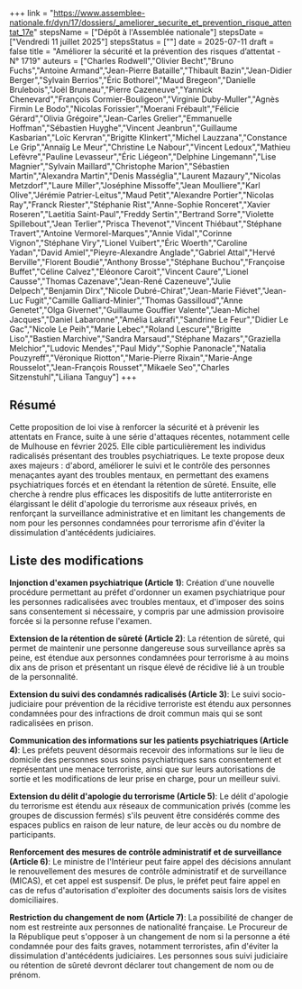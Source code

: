+++
link = "https://www.assemblee-nationale.fr/dyn/17/dossiers/_ameliorer_securite_et_prevention_risque_attentat_17e"
stepsName = ["Dépôt à l'Assemblée nationale"]
stepsDate = ["Vendredi 11 juillet 2025"]
stepsStatus = [""]
date = 2025-07-11
draft = false
title = "Améliorer la sécurité et la prévention des risques d’attentat - N° 1719"
auteurs = ["Charles Rodwell","Olivier Becht","Bruno Fuchs","Antoine Armand","Jean-Pierre Bataille","Thibault Bazin","Jean-Didier Berger","Sylvain Berrios","Éric Bothorel","Maud Bregeon","Danielle Brulebois","Joël Bruneau","Pierre Cazeneuve","Yannick Chenevard","François Cormier-Bouligeon","Virginie Duby-Muller","Agnès Firmin Le Bodo","Nicolas Forissier","Moerani Frébault","Félicie Gérard","Olivia Grégoire","Jean-Carles Grelier","Emmanuelle Hoffman","Sébastien Huyghe","Vincent Jeanbrun","Guillaume Kasbarian","Loïc Kervran","Brigitte Klinkert","Michel Lauzzana","Constance Le Grip","Annaïg Le Meur","Christine Le Nabour","Vincent Ledoux","Mathieu Lefèvre","Pauline Levasseur","Éric Liégeon","Delphine Lingemann","Lise Magnier","Sylvain Maillard","Christophe Marion","Sébastien Martin","Alexandra Martin","Denis Masséglia","Laurent Mazaury","Nicolas Metzdorf","Laure Miller","Joséphine Missoffe","Jean Moulliere","Karl Olive","Jérémie Patrier-Leitus","Maud Petit","Alexandre Portier","Nicolas Ray","Franck Riester","Stéphanie Rist","Anne-Sophie Ronceret","Xavier Roseren","Laetitia Saint-Paul","Freddy Sertin","Bertrand Sorre","Violette Spillebout","Jean Terlier","Prisca Thevenot","Vincent Thiébaut","Stéphane Travert","Antoine Vermorel-Marques","Annie Vidal","Corinne Vignon","Stéphane Viry","Lionel Vuibert","Éric Woerth","Caroline Yadan","David Amiel","Pieyre-Alexandre Anglade","Gabriel Attal","Hervé Berville","Florent Boudié","Anthony Brosse","Stéphane Buchou","Françoise Buffet","Céline Calvez","Eléonore Caroit","Vincent Caure","Lionel Causse","Thomas Cazenave","Jean-René Cazeneuve","Julie Delpech","Benjamin Dirx","Nicole Dubré-Chirat","Jean-Marie Fiévet","Jean-Luc Fugit","Camille Galliard-Minier","Thomas Gassilloud","Anne Genetet","Olga Givernet","Guillaume Gouffier Valente","Jean-Michel Jacques","Daniel Labaronne","Amélia Lakrafi","Sandrine Le Feur","Didier Le Gac","Nicole Le Peih","Marie Lebec","Roland Lescure","Brigitte Liso","Bastien Marchive","Sandra Marsaud","Stéphane Mazars","Graziella Melchior","Ludovic Mendes","Paul Midy","Sophie Panonacle","Natalia Pouzyreff","Véronique Riotton","Marie-Pierre Rixain","Marie-Ange Rousselot","Jean-François Rousset","Mikaele Seo","Charles Sitzenstuhl","Liliana Tanguy"]
+++

## Résumé

Cette proposition de loi vise à renforcer la sécurité et à prévenir les attentats en France, suite à une série d'attaques récentes, notamment celle de Mulhouse en février 2025. Elle cible particulièrement les individus radicalisés présentant des troubles psychiatriques. Le texte propose deux axes majeurs : d'abord, améliorer le suivi et le contrôle des personnes menaçantes ayant des troubles mentaux, en permettant des examens psychiatriques forcés et en étendant la rétention de sûreté. Ensuite, elle cherche à rendre plus efficaces les dispositifs de lutte antiterroriste en élargissant le délit d'apologie du terrorisme aux réseaux privés, en renforçant la surveillance administrative et en limitant les changements de nom pour les personnes condamnées pour terrorisme afin d'éviter la dissimulation d'antécédents judiciaires.

## Liste des modifications

**Injonction d'examen psychiatrique (Article 1)**: Création d'une nouvelle procédure permettant au préfet d'ordonner un examen psychiatrique pour les personnes radicalisées avec troubles mentaux, et d'imposer des soins sans consentement si nécessaire, y compris par une admission provisoire forcée si la personne refuse l'examen.

**Extension de la rétention de sûreté (Article 2)**: La rétention de sûreté, qui permet de maintenir une personne dangereuse sous surveillance après sa peine, est étendue aux personnes condamnées pour terrorisme à au moins dix ans de prison et présentant un risque élevé de récidive lié à un trouble de la personnalité.

**Extension du suivi des condamnés radicalisés (Article 3)**: Le suivi socio-judiciaire pour prévention de la récidive terroriste est étendu aux personnes condamnées pour des infractions de droit commun mais qui se sont radicalisées en prison.

**Communication des informations sur les patients psychiatriques (Article 4)**: Les préfets peuvent désormais recevoir des informations sur le lieu de domicile des personnes sous soins psychiatriques sans consentement et représentant une menace terroriste, ainsi que sur leurs autorisations de sortie et les modifications de leur prise en charge, pour un meilleur suivi.

**Extension du délit d'apologie du terrorisme (Article 5)**: Le délit d'apologie du terrorisme est étendu aux réseaux de communication privés (comme les groupes de discussion fermés) s'ils peuvent être considérés comme des espaces publics en raison de leur nature, de leur accès ou du nombre de participants.

**Renforcement des mesures de contrôle administratif et de surveillance (Article 6)**: Le ministre de l'Intérieur peut faire appel des décisions annulant le renouvellement des mesures de contrôle administratif et de surveillance (MICAS), et cet appel est suspensif. De plus, le préfet peut faire appel en cas de refus d'autorisation d'exploiter des documents saisis lors de visites domiciliaires.

**Restriction du changement de nom (Article 7)**: La possibilité de changer de nom est restreinte aux personnes de nationalité française. Le Procureur de la République peut s'opposer à un changement de nom si la personne a été condamnée pour des faits graves, notamment terroristes, afin d'éviter la dissimulation d'antécédents judiciaires. Les personnes sous suivi judiciaire ou rétention de sûreté devront déclarer tout changement de nom ou de prénom.
